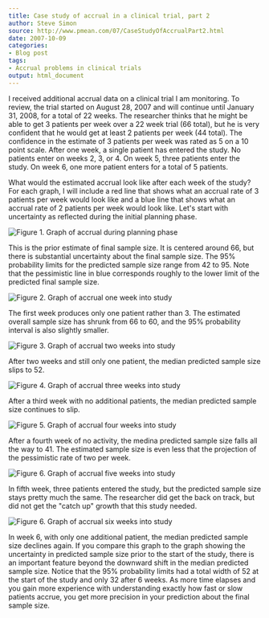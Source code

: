 ```yaml
---
title: Case study of accrual in a clinical trial, part 2
author: Steve Simon
source: http://www.pmean.com/07/CaseStudyOfAccrualPart2.html
date: 2007-10-09
categories:
- Blog post
tags:
- Accrual problems in clinical trials
output: html_document
---
```


I received additional accrual data on a clinical trial I am monitoring. To review, the trial started on August 28, 2007 and will continue until January 31, 2008, for a total of 22 weeks. The researcher thinks that he might be able to get 3 patients per week over a 22 week trial (66 total), but he is very confident that he would get at least 2 patients per week (44 total). The confidence in the estimate of 3 patients per week was rated as 5 on a 10 point scale. After one week, a single patient has entered the study. No patients enter on weeks 2, 3, or 4. On week 5, three patients enter the study. On week 6, one more patient enters for a total of 5 patients.

<!---More--->

What would the estimated accrual look like after each week of the study? For each graph, I will include a red line that shows what an accrual rate of 3 patients per week would look like and a blue line that shows what an accrual rate of 2 patients per week would look like. Let's start with uncertainty as reflected during the initial planning phase.

![Figure 1. Graph of accrual during planning phase](http://www.pmean.com/new-images/07/CaseStudyOfAccrualPart201.gif)

This is the prior estimate of final sample size. It is centered around 66, but there is substantial uncertainty about the final sample size. The 95% probability limits for the predicted sample size range from 42 to 95. Note that the pessimistic line in blue corresponds roughly to the lower limit of the predicted final sample size.

![Figure 2. Graph of accrual one week into study](http://www.pmean.com/new-images/07/CaseStudyOfAccrualPart202.gif)

The first week produces only one patient rather than 3. The estimated overall sample size has shrunk from 66 to 60, and the 95% probability interval is also slightly smaller.

![Figure 3. Graph of accrual two weeks into study](http://www.pmean.com/new-images/07/CaseStudyOfAccrualPart203.gif)

After two weeks and still only one patient, the median predicted sample size slips to 52.

![Figure 4. Graph of accrual three weeks into study](http://www.pmean.com/new-images/07/CaseStudyOfAccrualPart204.gif)

After a third week with no additional patients, the median predicted sample size continues to slip.

![Figure 5. Graph of accrual four weeks into study](http://www.pmean.com/new-images/07/CaseStudyOfAccrualPart205.gif)

After a fourth week of no activity, the medina predicted sample size falls all the way to 41. The estimated sample size is even less that the projection of the pessimistic rate of two per week.

![Figure 6. Graph of accrual five weeks into study](http://www.pmean.com/new-images/07/CaseStudyOfAccrualPart206.gif)

In fifth week, three patients entered the study, but the predicted sample size stays pretty much the same. The researcher did get the back on track, but did not get the "catch up" growth that this study needed.

![Figure 6. Graph of accrual six weeks into study](http://www.pmean.com/new-images/07/CaseStudyOfAccrualPart207.gif)

In week 6, with only one additional patient, the median predicted sample size declines again. If you compare this graph to the graph showing the uncertainty in predicted sample size prior to the start of the study, there is an important feature beyond the downward shift in the median predicted sample size. Notice that the 95% probability limits had a total width of 52 at the start of the study and only 32 after 6 weeks. As more time elapses and you gain more experience with understanding exactly how fast or slow patients accrue, you get more precision in your prediction about the final sample size.
